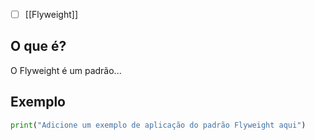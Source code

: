 
- [ ] [[Flyweight]]
## O que é?
O Flyweight é um padrão...

## Exemplo
```python
print("Adicione um exemplo de aplicação do padrão Flyweight aqui")
```